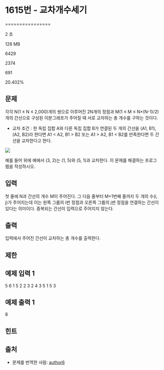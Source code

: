 # 1615번 - 교차개수세기


================

2 초

128 MB

6429

2374

691

20.402%

문제
--

각각 N(1 ≤ N ≤ 2,000)개의 쌍으로 이루어진 2N개의 정점과 M(1 ≤ M ≤ N×(N-1)/2)개의 간선으로 구성된 이분그래프가 주어질 때 서로 교차하는 총 개수를 구하는 것이다.

*   교차 조건 : 한 독립 집합 A와 다른 독립 집합 B가 연결된 두 개의 간선을 (A1, B1), (A2, B2)라 한다면 A1 < A2, B1 > B2 또는 A1 > A2, B1 < B2를 만족한다면 두 간선을 교차한다고 한다.

![](/upload/201004/ryck.png)

예를 들어 위에 예에서 (3, 2)는 (1, 5)와 (5, 1)과 교차한다. 이 문제를 해결하는 프로그램을 작성하시오.

입력
--

첫 줄에 N과 간선의 개수 M이 주어진다. 그 다음 줄부터 M+1번째 줄까지 두 개의 수(i, j)가 주어지는데 이는 왼쪽 그룹의 i번 정점과 오른쪽 그룹의 j번 정점을 연결하는 간선이 있다는 의미이다. 중복되는 간선이 입력으로 주어지지 않는다.

출력
--

입력에서 주어진 간선이 교차하는 총 개수를 출력한다.

제한
--

예제 입력 1
-------

5 6
1 5
2 2
3 2
4 3
5 1
5 3

예제 출력 1
-------

8

힌트
--

출처
--

*   문제를 번역한 사람: [author6](/user/author6)